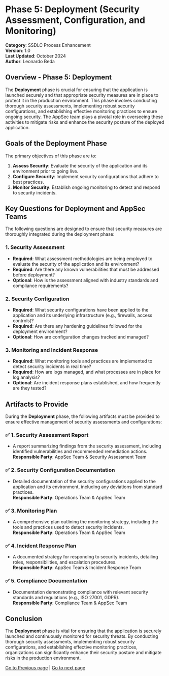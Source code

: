 # Phase 5: Deployment (Security Assessment, Configuration, and Monitoring)

**Category**: SSDLC Process Enhancement  
**Version**: 1.0  
**Last Updated**: October 2024  
**Author**: Leonardo Beda

## Overview - Phase 5: Deployment

The **Deployment** phase is crucial for ensuring that the application is launched securely and that appropriate security measures are in place to protect it in the production environment. This phase involves conducting thorough security assessments, implementing robust security configurations, and establishing effective monitoring practices to ensure ongoing security. The AppSec team plays a pivotal role in overseeing these activities to mitigate risks and enhance the security posture of the deployed application.

## Goals of the Deployment Phase

The primary objectives of this phase are to:

1. **Assess Security**: Evaluate the security of the application and its environment prior to going live.
2. **Configure Security**: Implement security configurations that adhere to best practices.
3. **Monitor Security**: Establish ongoing monitoring to detect and respond to security incidents.

## Key Questions for Deployment and AppSec Teams

The following questions are designed to ensure that security measures are thoroughly integrated during the deployment phase:

### 1. **Security Assessment**
- **Required**: What assessment methodologies are being employed to evaluate the security of the application and its environment?
- **Required**: Are there any known vulnerabilities that must be addressed before deployment?
- **Optional**: How is the assessment aligned with industry standards and compliance requirements?

### 2. **Security Configuration**
- **Required**: What security configurations have been applied to the application and its underlying infrastructure (e.g., firewalls, access controls)?
- **Required**: Are there any hardening guidelines followed for the deployment environment?
- **Optional**: How are configuration changes tracked and managed?

### 3. **Monitoring and Incident Response**
- **Required**: What monitoring tools and practices are implemented to detect security incidents in real time?
- **Required**: How are logs managed, and what processes are in place for log analysis?
- **Optional**: Are incident response plans established, and how frequently are they tested?

## Artifacts to Provide

During the **Deployment** phase, the following artifacts must be provided to ensure effective management of security assessments and configurations:

### ✅ **1. Security Assessment Report**
   - A report summarizing findings from the security assessment, including identified vulnerabilities and recommended remediation actions.  
   **Responsible Party**: AppSec Team & Security Assessment Team

### ✅ **2. Security Configuration Documentation**
   - Detailed documentation of the security configurations applied to the application and its environment, including any deviations from standard practices.  
   **Responsible Party**: Operations Team & AppSec Team

### ✅ **3. Monitoring Plan**
   - A comprehensive plan outlining the monitoring strategy, including the tools and practices used to detect security incidents.  
   **Responsible Party**: Operations Team & AppSec Team

### ✅ **4. Incident Response Plan**
   - A documented strategy for responding to security incidents, detailing roles, responsibilities, and escalation procedures.  
   **Responsible Party**: AppSec Team & Incident Response Team

### ✅ **5. Compliance Documentation**
   - Documentation demonstrating compliance with relevant security standards and regulations (e.g., ISO 27001, GDPR).  
   **Responsible Party**: Compliance Team & AppSec Team

## Conclusion

The **Deployment** phase is vital for ensuring that the application is securely launched and continuously monitored for security threats. By conducting thorough security assessments, implementing robust security configurations, and establishing effective monitoring practices, organizations can significantly enhance their security posture and mitigate risks in the production environment.

[Go to Previous page](./SBD_framework/Phase4-Testing.md) | [Go to next page](./SBD_framework/Extra-Toolings_for_each_phase.md)
